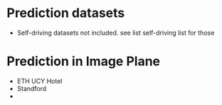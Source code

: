# Prediction datasets
+ Self-driving datasets not included. see list self-driving list for those

# Prediction in Image Plane
+ ETH UCY Hotel
+ Standford
+ 
